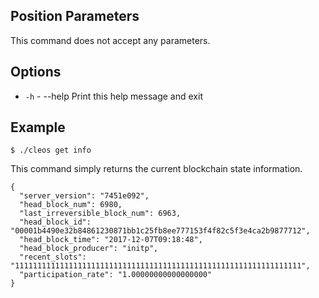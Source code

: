 <!---

title: "get info"
excerpt: "Gets current blockchain information."
-->

## Position Parameters
This command does not accept any parameters. 
## Options
- `-h` - --help                   Print this help message and exit
## Example


```shell
$ ./cleos get info
```
This command simply returns the current blockchain state information. 

```shell
{
  "server_version": "7451e092",
  "head_block_num": 6980,
  "last_irreversible_block_num": 6963,
  "head_block_id": "00001b4490e32b84861230871bb1c25fb8ee777153f4f82c5f3e4ca2b9877712",
  "head_block_time": "2017-12-07T09:18:48",
  "head_block_producer": "initp",
  "recent_slots": "1111111111111111111111111111111111111111111111111111111111111111",
  "participation_rate": "1.00000000000000000"
}
```
